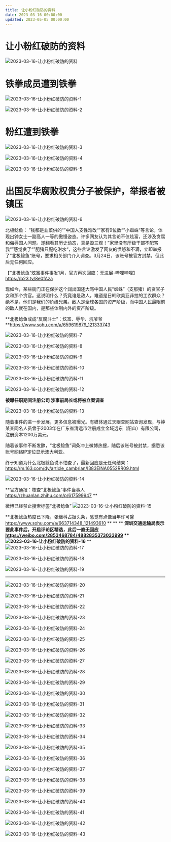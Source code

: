 ```yaml
---
title: 让小粉红破防的资料
date: 2023-03-16 00:00:00
updated: 2023-05-05 00:00:00
---
```



# 让小粉红破防的资料

![2023-03-16-让小粉红破防的资料](assets/2023-03-16-让小粉红破防的资料.jpeg)

# 铁拳成员遭到铁拳
![2023-03-16-让小粉红破防的资料-1](assets/2023-03-16-让小粉红破防的资料-1.jpeg)

![2023-03-16-让小粉红破防的资料-2](assets/2023-03-16-让小粉红破防的资料-2.jpeg)

# 粉红遭到铁拳
![2023-03-16-让小粉红破防的资料-3](assets/2023-03-16-让小粉红破防的资料-3.jpeg)

![2023-03-16-让小粉红破防的资料-4](assets/2023-03-16-让小粉红破防的资料-4.jpeg)

![2023-03-16-让小粉红破防的资料-5](assets/2023-03-16-让小粉红破防的资料-5.jpeg)



# 出国反华腐败权贵分子被保护，举报者被镇压
![2023-03-16-让小粉红破防的资料-6](assets/2023-03-16-让小粉红破防的资料-6.jpeg)

北极鲶鱼：
”钱都是韭菜供的“”中国人支性难改“”家有9位数“”小蜘蛛“等言论，体现出钟女士一副高人一等的傲慢姿态。许多网友认为其言论不仅炫富，还涉及贪腐和侮辱国人问题。遂翻看其历史动态，真是毁三观！”家里没有厅级干部不配骂我“”感觉贪了“”肥猪只配吃泔水“，这些言论激发了网友的愤怒和不满，立即举报了”北极鲶鱼“账号，要求相关部门介入调查。3月24日，该账号被官方封禁，但此后无任何回应。

【“北极鲶鱼”炫富事件事发1月，官方再次回应：无进展-哔哩哔哩】 https://b23.tv/8e0fAza

现如今，某些衙门正在保护这个润出国还大骂中国人民“蜘蛛”（支那猪）的贪官子女和那个贪官。这说明什么？究竟谁是敌人，难道是日韩欧美亚非拉的工农群众？绝不是，他们是我们的阶级兄弟。敌人是全球各国的资产阶级，而中国人民最眼前的敌人就在国内，是那些体制内外的资产阶级。

**北极鲶鱼或成“反腐斗士”：炫富、辱华、坑爷爷 **https://www.sohu.com/a/659619879_121333743

![2023-03-16-让小粉红破防的资料-7](assets/2023-03-16-让小粉红破防的资料-7.jpeg)

![2023-03-16-让小粉红破防的资料-8](assets/2023-03-16-让小粉红破防的资料-8.jpeg)

![2023-03-16-让小粉红破防的资料-9](assets/2023-03-16-让小粉红破防的资料-9.jpeg)

![2023-03-16-让小粉红破防的资料-10](assets/2023-03-16-让小粉红破防的资料-10.jpeg)

![2023-03-16-让小粉红破防的资料-11](assets/2023-03-16-让小粉红破防的资料-11.jpeg)

![2023-03-16-让小粉红破防的资料-12](assets/2023-03-16-让小粉红破防的资料-12.jpeg)

**被曝任职期间注册公司 涉事前局长或将被立案调查**

![2023-03-16-让小粉红破防的资料-13](assets/2023-03-16-让小粉红破防的资料-13.jpeg)

随着事件的进一步发展，更多信息被曝光。有媒体通过天眼查网站查询发现，与钟某某同名人员曾于2003年在广东省清远市注册成立金域远东（阳山）有限公司，注册资本1200万美元。

随着该事件不断发酵，“北极鲶鱼”词条冲上微博热搜，随后该账号被封禁，据悉该账号网络IP定位显示澳大利亚。

终于知道为什么北极鲶鱼说不怕查了，最新回应是无任何结果：https://m.163.com/dy/article_cambrian/I383EINA0552RR09.html

![2023-03-16-让小粉红破防的资料-14](assets/2023-03-16-让小粉红破防的资料-14.jpeg)

**官方通报：核查“北极鲶鱼”事件当事人 https://zhuanlan.zhihu.com/p/617599947
**

微博已经禁止搜索标签“北极鲶鱼”
![2023-03-16-让小粉红破防的资料-15](assets/2023-03-16-让小粉红破防的资料-15.png)

**北极鲶鱼热度已下降，张继科占据头条，感觉有点像当年许可馨 https://www.sohu.com/a/663714348_121493610
**
**
**
**深圳交通运输局表示要此事件后，开启评论区精选，此后一直无回应 https://weibo.com/2853468784/4882835373033999
**
![2023-03-16-让小粉红破防的资料-16](assets/2023-03-16-让小粉红破防的资料-16.jpeg)**
**
![2023-03-16-让小粉红破防的资料-17](assets/2023-03-16-让小粉红破防的资料-17.jpeg)

![2023-03-16-让小粉红破防的资料-18](assets/2023-03-16-让小粉红破防的资料-18.jpeg)

![2023-03-16-让小粉红破防的资料-19](assets/2023-03-16-让小粉红破防的资料-19.jpeg)

---------------
![2023-03-16-让小粉红破防的资料-20](assets/2023-03-16-让小粉红破防的资料-20.jpeg)

![2023-03-16-让小粉红破防的资料-21](assets/2023-03-16-让小粉红破防的资料-21.jpeg)

![2023-03-16-让小粉红破防的资料-22](assets/2023-03-16-让小粉红破防的资料-22.jpeg)

![2023-03-16-让小粉红破防的资料-23](assets/2023-03-16-让小粉红破防的资料-23.jpeg)

![2023-03-16-让小粉红破防的资料-24](assets/2023-03-16-让小粉红破防的资料-24.jpeg)

![2023-03-16-让小粉红破防的资料-25](assets/2023-03-16-让小粉红破防的资料-25.jpeg)

![2023-03-16-让小粉红破防的资料-26](assets/2023-03-16-让小粉红破防的资料-26.jpeg)

![2023-03-16-让小粉红破防的资料-27](assets/2023-03-16-让小粉红破防的资料-27.jpeg)

![2023-03-16-让小粉红破防的资料-28](assets/2023-03-16-让小粉红破防的资料-28.jpeg)

![2023-03-16-让小粉红破防的资料-29](assets/2023-03-16-让小粉红破防的资料-29.jpeg)

![2023-03-16-让小粉红破防的资料-30](assets/2023-03-16-让小粉红破防的资料-30.jpeg)

![2023-03-16-让小粉红破防的资料-31](assets/2023-03-16-让小粉红破防的资料-31.jpeg)

![2023-03-16-让小粉红破防的资料-32](assets/2023-03-16-让小粉红破防的资料-32.jpeg)

![2023-03-16-让小粉红破防的资料-33](assets/2023-03-16-让小粉红破防的资料-33.jpeg)

![2023-03-16-让小粉红破防的资料-34](assets/2023-03-16-让小粉红破防的资料-34.jpeg)

![2023-03-16-让小粉红破防的资料-35](assets/2023-03-16-让小粉红破防的资料-35.jpeg)

![2023-03-16-让小粉红破防的资料-36](assets/2023-03-16-让小粉红破防的资料-36.jpeg)

![2023-03-16-让小粉红破防的资料-37](assets/2023-03-16-让小粉红破防的资料-37.jpeg)

![2023-03-16-让小粉红破防的资料-38](assets/2023-03-16-让小粉红破防的资料-38.png)

![2023-03-16-让小粉红破防的资料-39](assets/2023-03-16-让小粉红破防的资料-39.png)

![2023-03-16-让小粉红破防的资料-40](assets/2023-03-16-让小粉红破防的资料-40.jpeg)

![2023-03-16-让小粉红破防的资料-41](assets/2023-03-16-让小粉红破防的资料-41.jpeg)

![2023-03-16-让小粉红破防的资料-42](assets/2023-03-16-让小粉红破防的资料-42.jpeg)

![2023-03-16-让小粉红破防的资料-43](assets/2023-03-16-让小粉红破防的资料-43.jpeg)


